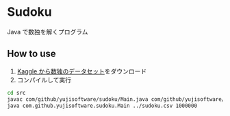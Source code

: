 # Sudoku

Java で数独を解くプログラム

## How to use

1. [Kaggle から数独のデータセット](https://www.kaggle.com/bryanpark/sudoku/version/3)をダウンロード
2. コンパイルして実行
```sh
cd src
javac com/github/yujisoftware/sudoku/Main.java com/github/yujisoftware/sudoku/Sudoku.java
java com.github.yujisoftware.sudoku.Main ../sudoku.csv 1000000
```
